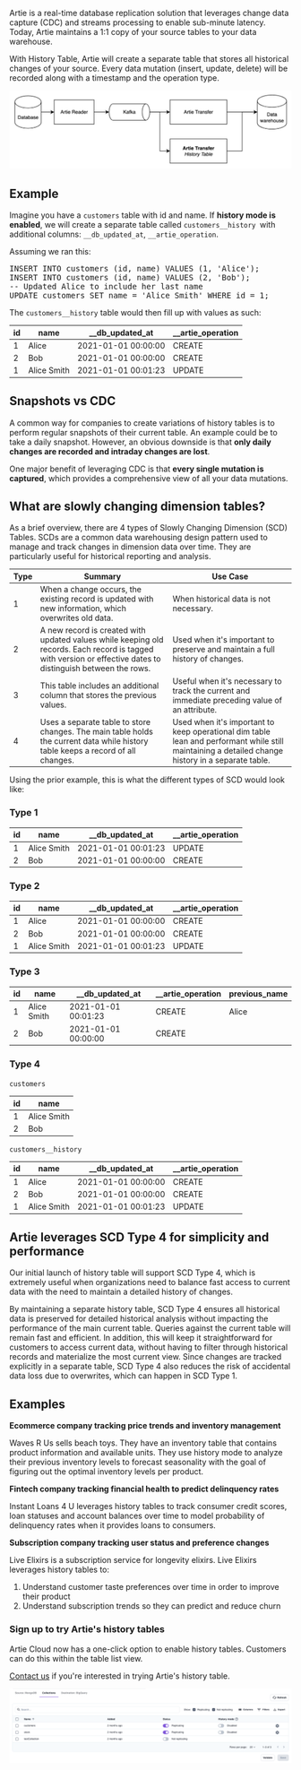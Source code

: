 Artie is a real-time database replication solution that leverages change data capture (CDC) and streams processing to enable sub-minute latency. 
Today, Artie maintains a 1:1 copy of your source tables to your data warehouse.

With History Table, Artie will create a separate table that stores all historical changes of your source. 
Every data mutation (insert, update, delete) will be recorded along with a timestamp and the operation type.

![img.png](architecture.png)

## Example

Imagine you have a `customers` table with id and name. If **history mode is enabled**, we will create a separate table called `customers__history `with additional columns: `__db_updated_at`, `__artie_operation`.

Assuming we ran this:

<pre>
INSERT INTO customers (id, name) VALUES (1, 'Alice');
INSERT INTO customers (id, name) VALUES (2, 'Bob');
-- Updated Alice to include her last name
UPDATE customers SET name = 'Alice Smith' WHERE id = 1;
</pre>

The `customers__history` table would then fill up with values as such:

| id | 	name        | 	__db_updated_at	     | __artie_operation |
|----|--------------|-----------------------|-------------------|
| 1  | 	Alice       | 	2021-01-01 00:00:00  | 	CREATE           |
| 2  | 	Bob         | 	2021-01-01 00:00:00	 | CREATE            |
| 1  | 	Alice Smith | 	2021-01-01 00:01:23	 | UPDATE            |

## Snapshots vs CDC

A common way for companies to create variations of history tables is to perform regular snapshots of their current table. 
An example could be to take a daily snapshot. However, an obvious downside is that **only daily changes are recorded and intraday changes are lost**.

One major benefit of leveraging CDC is that **every single mutation is captured**, which provides a comprehensive view of all your data mutations.

## What are slowly changing dimension tables?

As a brief overview, there are 4 types of Slowly Changing Dimension (SCD) Tables. SCDs are a common data warehousing design pattern used to manage and track changes in dimension data over time. 
They are particularly useful for historical reporting and analysis.


| Type	 | Summary                                                                                                                                                        | Use Case                                                                                                                                          |
|-------|----------------------------------------------------------------------------------------------------------------------------------------------------------------|---------------------------------------------------------------------------------------------------------------------------------------------------|
| 1	    | When a change occurs, the existing record is updated with new information, which overwrites old data.	                                                         | When historical data is not necessary.                                                                                                            |
| 2	    | A new record is created with updated values while keeping old records. Each record is tagged with version or effective dates to distinguish between the rows.	 | Used when it's important to preserve and maintain a full history of changes.                                                                      |
| 3	    | This table includes an additional column that stores the previous values.	                                                                                     | Useful when it's necessary to track the current and immediate preceding value of an attribute.                                                    |
| 4	    | Uses a separate table to store changes. The main table holds the current data while history table keeps a record of all changes.	                              | Used when it's important to keep operational dim table lean and performant while still maintaining a detailed change history in a separate table. |

Using the prior example, this is what the different types of SCD would look like:

### Type 1

| id	 | name	       | __db_updated_at	      | __artie_operation | 
|-----|-------------|-----------------------|-------------------|
| 1	  | Alice Smith | 	2021-01-01 00:01:23	 | UPDATE            | 
| 2	  | Bob	        | 2021-01-01 00:00:00	  | CREATE            | 


### Type 2

| id | name        | __db_updated_at     | __artie_operation |
|----|-------------|---------------------|-------------------|
| 1  | Alice       | 2021-01-01 00:00:00 | CREATE            |
| 2  | Bob         | 2021-01-01 00:00:00 | CREATE            |
| 1  | Alice Smith | 2021-01-01 00:01:23 | UPDATE            |


### Type 3

| id | name        | __db_updated_at     | __artie_operation | previous_name |
|----|-------------|---------------------|-------------------|---------------|
| 1  | Alice Smith | 2021-01-01 00:01:23 | CREATE            | Alice         |
| 2  | Bob         | 2021-01-01 00:00:00 | CREATE            |               |


### Type 4

`customers`

| id | 	name        |
|----|--------------|
| 1  | 	Alice Smith |
| 2  | 	Bob         |

`customers__history`

| id | name        | __db_updated_at     | __artie_operation |
|----|-------------|---------------------|-------------------|
| 1  | Alice       | 2021-01-01 00:00:00 | CREATE            |
| 2  | Bob         | 2021-01-01 00:00:00 | CREATE            |
| 1  | Alice Smith | 2021-01-01 00:01:23 | UPDATE            |


## Artie leverages SCD Type 4 for simplicity and performance

Our initial launch of history table will support SCD Type 4, which is extremely useful when organizations need to balance fast access to current data with the need to maintain a detailed history of changes.

By maintaining a separate history table, SCD Type 4 ensures all historical data is preserved for detailed historical analysis without impacting the performance of the main current table. Queries against the current table will remain fast and efficient. In addition, this will keep it straightforward for customers to access current data, without having to filter through historical records and materialize the most current view. Since changes are tracked explicitly in a separate table, SCD Type 4 also reduces the risk of accidental data loss due to overwrites, which can happen in SCD Type 1.

## Examples

**Ecommerce company tracking price trends and inventory management**

Waves R Us sells beach toys. They have an inventory table that contains product information and available units. 
They use history mode to analyze their previous inventory levels to forecast seasonality with the goal of figuring out the optimal inventory levels per product.

**Fintech company tracking financial health to predict delinquency rates**

Instant Loans 4 U leverages history tables to track consumer credit scores, loan statuses and account balances over time to model probability of delinquency rates when it provides loans to consumers.

**Subscription company tracking user status and preference changes**

Live Elixirs is a subscription service for longevity elixirs. Live Elixirs leverages history tables to:
1. Understand customer taste preferences over time in order to improve their product
2. Understand subscription trends so they can predict and reduce churn

### Sign up to try Artie's history tables

Artie Cloud now has a one-click option to enable history tables. Customers can do this within the table list view.

[Contact us](https://www.artie.com/contact) if you're interested in trying Artie's history table.

![img_1.png](history_mode.png)
